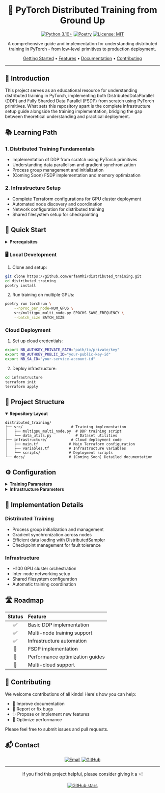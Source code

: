 <div align="center">

# 🚀 PyTorch Distributed Training from Ground Up

[![Python 3.10+](https://img.shields.io/badge/python-3.10+-blue.svg)](https://www.python.org/downloads/)
[![Poetry](https://img.shields.io/badge/poetry-package-blueviolet)](https://python-poetry.org/)
[![License: MIT](https://img.shields.io/badge/License-MIT-yellow.svg)](https://opensource.org/licenses/MIT)

A comprehensive guide and implementation for understanding distributed training in PyTorch - from low-level primitives to production deployment.

[Getting Started](#-quick-start) • [Features](#-learning-path) • [Documentation](#-implementation-details) • [Contributing](#-contributing)

</div>

---

## 🎯 Introduction

This project serves as an educational resource for understanding distributed training in PyTorch, implementing both DistributedDataParallel (DDP) and Fully Sharded Data Parallel (FSDP) from scratch using PyTorch primitives. What sets this repository apart is the complete infrastructure setup guide alongside the training implementation, bridging the gap between theoretical understanding and practical deployment.

## 📚 Learning Path

### 1. Distributed Training Fundamentals
- Implementation of DDP from scratch using PyTorch primitives
- Understanding data parallelism and gradient synchronization
- Process group management and initialization
- (Coming Soon) FSDP implementation and memory optimization

### 2. Infrastructure Setup
- Complete Terraform configurations for GPU cluster deployment
- Automated node discovery and coordination
- Network configuration for distributed training
- Shared filesystem setup for checkpointing

## 🚀 Quick Start

<details>
<summary><b>Prerequisites</b></summary>

- Python ≥ 3.10
- Poetry for dependency management
- Terraform for infrastructure setup
- Access to Nebius Cloud (infrastructure code can be adapted for other providers)
</details>

### 🖥 Local Development

1. Clone and setup:
```bash
git clone https://github.com/erfanMhi/distributed_training.git
cd distributed_training
poetry install
```

2. Run training on multiple GPUs:
```bash
poetry run torchrun \
    --nproc_per_node=NUM_GPUS \
    src/multigpu_multi_node.py EPOCHS SAVE_FREQUENCY \
    --batch_size BATCH_SIZE
```

### Cloud Deployment

1. Set up cloud credentials:
```bash
export NB_AUTHKEY_PRIVATE_PATH="path/to/private/key"
export NB_AUTHKEY_PUBLIC_ID="your-public-key-id"
export NB_SA_ID="your-service-account-id"
```

2. Deploy infrastructure:
```bash
cd infrastructure
terraform init
terraform apply
```

## 📂 Project Structure

<details open>
<summary><b>Repository Layout</b></summary>

```
distributed_training/
├── src/                      # Training implementation
│   ├── multigpu_multi_node.py  # DDP training script
│   └── data_utils.py           # Dataset utilities
├── infrastructure/           # Cloud deployment code
│   ├── main.tf              # Main Terraform configuration
│   ├── variables.tf         # Infrastructure variables
│   └── scripts/             # Deployment scripts
└── docs/                    # (Coming Soon) Detailed documentation
```
</details>

## ⚙️ Configuration

<details>
<summary><b>Training Parameters</b></summary>

| Parameter | Description | Default |
|:----------|:------------|:---------|
| `total_epochs` | Number of training epochs | - |
| `save_every` | Checkpoint frequency | - |
| `batch_size` | Batch size per GPU | 32 |

</details>

<details>
<summary><b>Infrastructure Parameters</b></summary>

| Parameter | Description | Default |
|:----------|:------------|:---------|
| `cluster_size` | Number of nodes | 1 |
| `training_epochs` | Total epochs | 10 |
| `save_frequency` | Checkpoint frequency | 5 |

</details>

## 📖 Implementation Details

### Distributed Training
- Process group initialization and management
- Gradient synchronization across nodes
- Efficient data loading with DistributedSampler
- Checkpoint management for fault tolerance

### Infrastructure
- H100 GPU cluster orchestration
- Inter-node networking setup
- Shared filesystem configuration
- Automatic training coordination

## 🛣 Roadmap

<div align="center">

| Status | Feature |
|:------:|:--------|
| ✅ | Basic DDP implementation |
| ✅ | Multi-node training support |
| ✅ | Infrastructure automation |
| 🚧 | FSDP implementation |
| 📝 | Performance optimization guides |
| 🎯 | Multi-cloud support |

</div>

## 🤝 Contributing

We welcome contributions of all kinds! Here's how you can help:

- 📝 Improve documentation
- 🐛 Report or fix bugs
- ✨ Propose or implement new features
- 🚀 Optimize performance

Please feel free to submit issues and pull requests.

## 📬 Contact

<div align="center">

[![Email](https://img.shields.io/badge/Email-mhi.erfan1%40gmail.com-blue?style=flat-square&logo=gmail)](mailto:mhi.erfan1@gmail.com)
[![GitHub](https://img.shields.io/badge/GitHub-erfanMhi-black?style=flat-square&logo=github)](https://github.com/erfanMhi/distributed_training)

</div>

---

<div align="center">

If you find this project helpful, please consider giving it a ⭐!

<a href="https://github.com/erfanMhi/distributed_training">
  <img src="https://img.shields.io/github/stars/erfanMhi/distributed_training?style=social" alt="GitHub stars">
</a>

</div>
